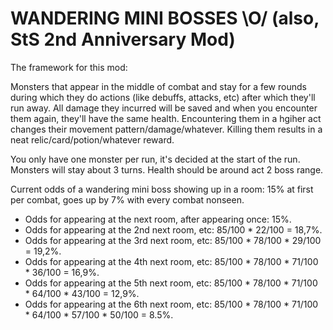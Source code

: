 # WANDERING MINI BOSSES \O/ (also, StS 2nd Anniversary Mod)

The framework for this mod:

Monsters that appear in the middle of combat and stay for a few rounds during which they do actions (like debuffs, attacks, etc) after which they'll run away. All damage they incurred will be saved and when you encounter them again, they'll have the same health.
Encountering them in a hgiher act changes their movement pattern/damage/whatever.
Killing them results in a neat relic/card/potion/whatever reward.

You only have one monster per run, it's decided at the start of the run.
Monsters will stay about 3 turns.
Health should be around act 2 boss range.

Current odds of a wandering mini boss showing up in a room:
15% at first per combat, goes up by 7% with every combat nonseen.

* Odds for appearing at the next room, after appearing once: 15%.
* Odds for appearing at the 2nd next room, etc: 85/100 * 22/100 = 18,7%.
* Odds for appearing at the 3rd next room, etc: 85/100 * 78/100 * 29/100 = 19,2%.
* Odds for appearing at the 4th next room, etc: 85/100 * 78/100 * 71/100 * 36/100 = 16,9%.
* Odds for appearing at the 5th next room, etc: 85/100 * 78/100 * 71/100 * 64/100 * 43/100 = 12,9%.
* Odds for appearing at the 6th next room, etc: 85/100 * 78/100 * 71/100 * 64/100 * 57/100 * 50/100 = 8.5%.
